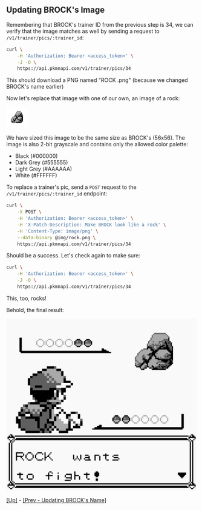 ## Updating BROCK's Image

Remembering that BROCK's trainer ID from the previous step is 34, we can verify that the image matches as well by sending a request to `/v1/trainer/pics/:trainer_id`:

```bash
curl \
    -H 'Authorization: Bearer <access_token>' \
    -J -O \
    https://api.pkmnapi.com/v1/trainer/pics/34
```

This should download a PNG named "ROCK .png" (because we changed BROCK's name earlier)

Now let's replace that image with one of our own, an image of a rock:

![Rock](../../img/rock.png)

We have sized this image to be the same size as BROCK's (56x56). The image is also 2-bit grayscale and contains only the allowed color palette:

* Black (#000000)
* Dark Grey (#555555)
* Light Grey (#AAAAAA)
* White (#FFFFFF)

To replace a trainer's pic, send a `POST` request to the `/v1/trainer/pics/:trainer_id` endpoint:

```bash
curl \
    -X POST \
    -H 'Authorization: Bearer <access_token>' \
    -H 'X-Patch-Description: Make BROCK look like a rock' \
    -H 'Content-Type: image/png' \
    --data-binary @img/rock.png \
    https://api.pkmnapi.com/v1/trainer/pics/34
```

Should be a success. Let's check again to make sure:

```bash
curl \
    -H 'Authorization: Bearer <access_token>' \
    -J -O \
    https://api.pkmnapi.com/v1/trainer/pics/34
```

This, too, rocks!

Behold, the final result:

![Brock Rock](../../img/brock-rock.png)

[[Up]](../index.md) - [[Prev - Updating BROCK's Name]](../02-updating-brocks-name/index.md)
